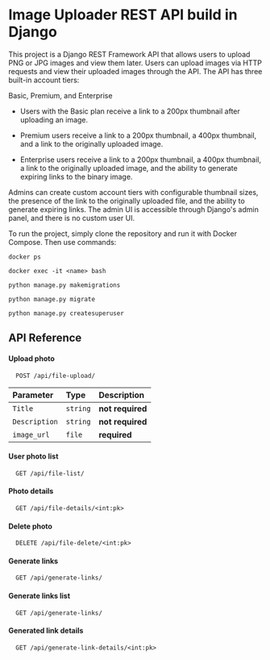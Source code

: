 

# Image Uploader REST API build in Django

This project is a Django REST Framework API that allows users to upload PNG or JPG images and view them later. Users can upload images via HTTP requests and view their uploaded images through the API. The API has three built-in account tiers: 

Basic, Premium, and Enterprise


 - Users with the Basic plan receive a link to a 200px thumbnail after
   uploading an image.


 - Premium users receive a link to a 200px thumbnail, a 400px thumbnail,
   and a link to the originally uploaded image.


 - Enterprise users receive a link to a 200px thumbnail, a 400px
   thumbnail, a link to the originally uploaded image, and the ability
   to generate expiring links to the binary image.

Admins can create custom account tiers with configurable thumbnail sizes, the presence of the link to the originally uploaded file, and the ability to generate expiring links. The admin UI is accessible through Django's admin panel, and there is no custom user UI.

To run the project, simply clone the repository and run it with Docker Compose. Then use commands:

  ```
  docker ps
  ```
  ```
  docker exec -it <name> bash
  ```
  ```
  python manage.py makemigrations
  ```
  ```
  python manage.py migrate
  ```
  ```
  python manage.py createsuperuser
  ```

 




## API Reference

#### Upload photo

```http
  POST /api/file-upload/
```

| Parameter | Type     | Description                |
| :-------- | :------- | :------------------------- |
| `Title` | `string` | **not required**|
| `Description` | `string` | **not required**|
| `image_url` | `file` | **required**|

#### User photo list

```http
  GET /api/file-list/
```
#### Photo details
```http
  GET /api/file-details/<int:pk>
```
#### Delete photo
```http
  DELETE /api/file-delete/<int:pk>
```
#### Generate links
```http
  GET /api/generate-links/
```



#### Generate links list
```http
  GET /api/generate-links/
```
#### Generated link details
```http
  GET /api/generate-link-details/<int:pk>
```

